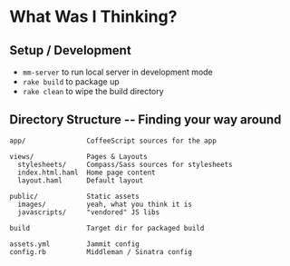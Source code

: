 # What Was I Thinking?

## Setup / Development

* `mm-server` to run local server in development mode
* `rake build` to package up
* `rake clean` to wipe the build directory

## Directory Structure -- Finding your way around

    app/               CoffeeScript sources for the app

    views/             Pages & Layouts
      stylesheets/     Compass/Sass sources for stylesheets
      index.html.haml  Home page content
      layout.haml      Default layout

    public/            Static assets
      images/          yeah, what you think it is
      javascripts/     "vendored" JS libs

    build              Target dir for packaged build

    assets.yml         Jammit config
    config.rb          Middleman / Sinatra config
